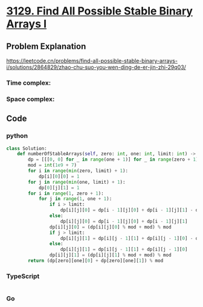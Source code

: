 # [3129. Find All Possible Stable Binary Arrays I](https://leetcode.cn/problems/find-all-possible-stable-binary-arrays-i/)



## Problem Explanation
https://leetcode.cn/problems/find-all-possible-stable-binary-arrays-i/solutions/2864829/zhao-chu-suo-you-wen-ding-de-er-jin-zhi-29q03/
### Time complex:

### Space complex:

## Code

### python
```python
class Solution:
    def numberOfStableArrays(self, zero: int, one: int, limit: int) -> int:
        dp = [[[0, 0] for _ in range(one + 1)] for _ in range(zero + 1)]
        mod = int(1e9 + 7)
        for i in range(min(zero, limit) + 1):
            dp[i][0][0] = 1
        for j in range(min(one, limit) + 1):
            dp[0][j][1] = 1
        for i in range(1, zero + 1):
            for j in range(1, one + 1):
                if i > limit:
                    dp[i][j][0] = dp[i - 1][j][0] + dp[i - 1][j][1] - dp[i - limit - 1][j][1]
                else:
                    dp[i][j][0] = dp[i - 1][j][0] + dp[i - 1][j][1]
                dp[i][j][0] = (dp[i][j][0] % mod + mod) % mod
                if j > limit:
                    dp[i][j][1] = dp[i][j - 1][1] + dp[i][j - 1][0] - dp[i][j - limit - 1][0]
                else:
                    dp[i][j][1] = dp[i][j - 1][1] + dp[i][j - 1][0]
                dp[i][j][1] = (dp[i][j][1] % mod + mod) % mod
        return (dp[zero][one][0] + dp[zero][one][1]) % mod

```

### TypeScript
```TypeScript


```

### Go
```go
```